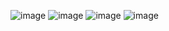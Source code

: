![image](https://user-images.githubusercontent.com/32016610/152863179-5612ef23-b7dc-4a79-8f9f-794bdb9e777f.png)
![image](https://user-images.githubusercontent.com/32016610/152863222-a50fef18-7584-4fe2-a8e7-1cb9512c5dd0.png)
![image](https://user-images.githubusercontent.com/32016610/152863243-88f9d330-c346-412f-b6db-38b11f505ca1.png)
![image](https://user-images.githubusercontent.com/32016610/152863282-e2ea65fe-b4ae-4a24-9b99-62d4d006837f.png)

